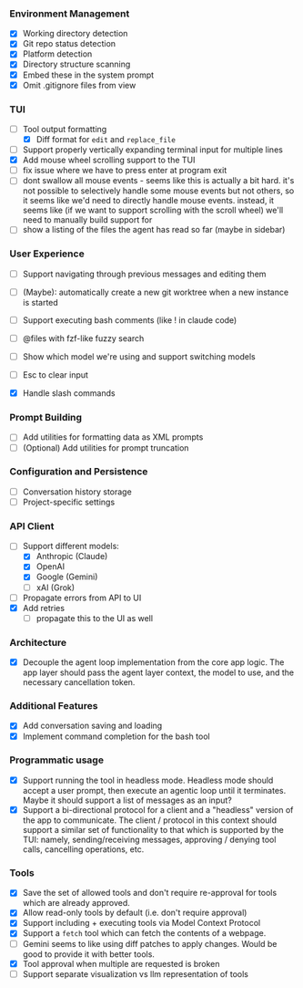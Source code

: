### Environment Management
- [x] Working directory detection
- [x] Git repo status detection
- [x] Platform detection
- [x] Directory structure scanning
- [x] Embed these in the system prompt
- [x] Omit .gitignore files from view

### TUI
- [ ] Tool output formatting
  - [x] Diff format for `edit` and `replace_file`
- [ ] Support properly vertically expanding terminal input for multiple lines
- [x] Add mouse wheel scrolling support to the TUI
- [ ] fix issue where we have to press enter at program exit
- [ ] dont swallow all mouse events - seems like this is actually a bit hard. it's not possible to selectively handle some mouse events but not others, so it seems like we'd need to directly handle mouse events. instead, it seems like (if we want to support scrolling with the scroll wheel) we'll need to manually build support for
- [ ] show a listing of the files the agent has read so far (maybe in sidebar)

### User Experience
- [ ] Support navigating through previous messages and editing them
- [ ] (Maybe): automatically create a new git worktree when a new instance is started
- [ ] Support executing bash comments (like ! in claude code)
- [ ] @files with fzf-like fuzzy search
- [ ] Show which model we're using and support switching models
- [ ] Esc to clear input
- [x] Handle slash commands


### Prompt Building
- [ ] Add utilities for formatting data as XML prompts
- [ ] (Optional) Add utilities for prompt truncation

### Configuration and Persistence
- [ ] Conversation history storage
- [ ] Project-specific settings

### API Client
- [ ] Support different models:
  - [x] Anthropic (Claude)
  - [x] OpenAI
  - [x] Google (Gemini)
  - [ ] xAI (Grok)
- [ ] Propagate errors from API to UI
- [x] Add retries
  - [ ] propagate this to the UI as well

### Architecture
- [x] Decouple the agent loop implementation from the core app logic. The app layer should pass the agent layer context, the model to use, and the necessary cancellation token.

### Additional Features
- [x] Add conversation saving and loading
- [x] Implement command completion for the bash tool

### Programmatic usage
- [x] Support running the tool in headless mode. Headless mode should accept a user prompt, then execute an agentic loop until it terminates. Maybe it should support a list of messages as an input?
- [x] Support a bi-directional protocol for a client and a "headless" version of the app to communicate. The client / protocol in this context should support a similar set of functionality to that which is supported by the TUI: namely, sending/receiving messages, approving / denying tool calls, cancelling operations, etc.

### Tools
- [x] Save the set of allowed tools and don't require re-approval for tools which are already approved.
- [x] Allow read-only tools by default (i.e. don't require approval)
- [x] Support including + executing tools via Model Context Protocol
- [x] Support a `fetch` tool which can fetch the contents of a webpage.
- [ ] Gemini seems to like using diff patches to apply changes. Would be good to provide it with better tools.
- [x] Tool approval when multiple are requested is broken
- [ ] Support separate visualization vs llm representation of tools
